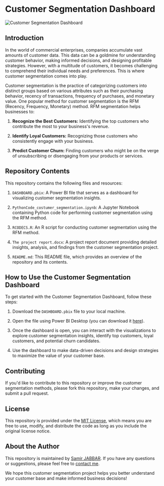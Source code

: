 # Customer Segmentation Dashboard

![Customer Segmentation Dashboard](https://github.com/yourusername/repo/raw/main/dashboard.png)

## Introduction

In the world of commercial enterprises, companies accumulate vast amounts of customer data. This data can be a goldmine for understanding customer behavior, making informed decisions, and designing profitable strategies. However, with a multitude of customers, it becomes challenging to comprehend their individual needs and preferences. This is where customer segmentation comes into play.

Customer segmentation is the practice of categorizing customers into distinct groups based on various attributes such as their purchasing behavior, recency of transactions, frequency of purchases, and monetary value. One popular method for customer segmentation is the RFM (Recency, Frequency, Monetary) method. RFM segmentation helps businesses to:

1. **Recognize the Best Customers:** Identifying the top customers who contribute the most to your business's revenue.

2. **Identify Loyal Customers:** Recognizing those customers who consistently engage with your business.

3. **Predict Customer Churn:** Finding customers who might be on the verge of unsubscribing or disengaging from your products or services.

## Repository Contents

This repository contains the following files and resources:

1. `DASHBOARD.pbix`: A Power BI file that serves as a dashboard for visualizing customer segmentation insights.

2. `PythonCode_costumer_segmentation.ipynb`: A Jupyter Notebook containing Python code for performing customer segmentation using the RFM method.

3. `RCODECS.R`: An R script for conducting customer segmentation using the RFM method.

4. `The project report.docx`: A project report document providing detailed insights, analysis, and findings from the customer segmentation project.

5. `README.md`: This README file, which provides an overview of the repository and its contents.

## How to Use the Customer Segmentation Dashboard

To get started with the Customer Segmentation Dashboard, follow these steps:

1. Download the `DASHBOARD.pbix` file to your local machine.

2. Open the file using Power BI Desktop (you can download it [here](https://powerbi.microsoft.com/en-us/desktop/)).

3. Once the dashboard is open, you can interact with the visualizations to explore customer segmentation insights, identify top customers, loyal customers, and potential churn candidates.

4. Use the dashboard to make data-driven decisions and design strategies to maximize the value of your customer base.

## Contributing

If you'd like to contribute to this repository or improve the customer segmentation methods, please fork this repository, make your changes, and submit a pull request.

## License

This repository is provided under the [MIT License](LICENSE), which means you are free to use, modify, and distribute the code as long as you include the original license notice.

## About the Author

This repository is maintained by [Samir JABBAR](https://github.com/samir-jabbar). If you have any questions or suggestions, please feel free to [contact me](mailto:samirjabbar@um6p.ma).

We hope this customer segmentation project helps you better understand your customer base and make informed business decisions!
